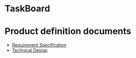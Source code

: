 # TaskBoard

# Product definition documents

* [Requirement Specification](requirements/index.md)
* [Technical Design](design/technical.md)
